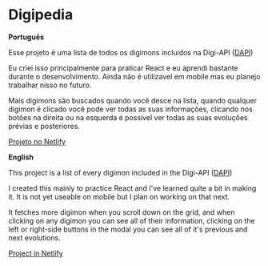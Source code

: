 # Digipedia

**Português**

Esse projeto é uma lista de todos os digimons incluidos na Digi-API ([DAPI](https://digi-api.com/))

Eu criei isso principalmente para praticar React e eu aprendi bastante durante o desenvolvimento. Ainda não é utilizavel em mobile mas eu planejo trabalhar nisso no futuro.

Mais digimons são buscados quando você desce na lista, quando qualquer digimon é clicado você pode ver todas as suas informações, clicando nos botões na direita ou na esquerda é possivel ver todas as suas evoluções prévias e posteriores.

[Projeto no Netlify](https://digipedia-react.netlify.app/)

**English**

This project is a list of every digimon included in the Digi-API ([DAPI](https://digi-api.com/))

I created this mainly to practice React and I've learned quite a bit in making it. It is not yet useable on mobile but I plan on working on that next.

It fetches more digimon when you scroll down on the grid, and when clicking on any digimon you can see all of their information, clicking on the left or right-side buttons in the modal you can see all of it's previous and next evolutions.

[Project in Netlify](https://digipedia-react.netlify.app/)
